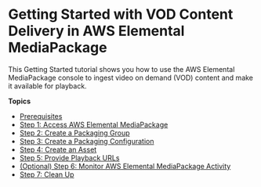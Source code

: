 # Getting Started with VOD Content Delivery in AWS Elemental MediaPackage<a name="getting-started-vod"></a>

This Getting Started tutorial shows you how to use the AWS Elemental MediaPackage console to ingest video on demand \(VOD\) content and make it available for playback\.

**Topics**
+ [Prerequisites](gs-prereq.md)
+ [Step 1: Access AWS Elemental MediaPackage](gs-access-emp.md)
+ [Step 2: Create a Packaging Group](gs-create-grp.md)
+ [Step 3: Create a Packaging Configuration](gs-create-cfig.md)
+ [Step 4: Create an Asset](gs-create-asset.md)
+ [Step 5: Provide Playback URLs](gs-provide-url.md)
+ [\(Optional\) Step 6: Monitor AWS Elemental MediaPackage Activity](gs-monitor-emp.md)
+ [Step 7: Clean Up](gs-clean-up.md)